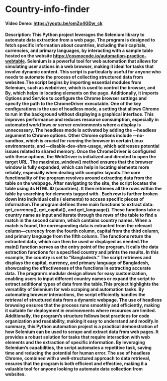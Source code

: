 #   Country-info-finder

####    Video Demo:  <https://youtu.be/omZo4GDw_ck>
####    Description: This Python project leverages the Selenium library to automate data extraction from a web page. The program is designed to fetch specific information about countries, including their capitals, currencies, and primary languages, by interacting with a sample table hosted on the website <https://cosmocode.io/automation-practice-webtable>. Selenium is a powerful tool for web automation that allows for simulating user actions in a web browser, making it ideal for tasks that involve dynamic content. This script is particularly useful for anyone who needs to automate the process of collecting structured data from websites.The script begins by importing essential modules from Selenium, such as webdriver, which is used to control the browser, and By, which helps in locating elements on the page. Additionally, it imports Options and Service to configure the Chrome browser settings and specify the path to the ChromeDriver executable. One of the key configurations is the use of headless mode, a setting that allows Chrome to run in the background without displaying a graphical interface. This improves performance and reduces resource consumption, especially in automated workflows or server environments where a display is unnecessary. The headless mode is activated by adding the --headless argument to Chrome options. Other Chrome options include --no-sandbox, which is crucial for running the browser in certain Linux environments, and --disable-dev-shm-usage, which addresses potential issues related to shared memory. Once the ChromeDriver is configured with these options, the WebDriver is initialized and directed to open the target URL. The maximize_window() method ensures that the browser window is fully expanded, which can help in locating elements more reliably, especially when dealing with complex layouts.The core functionality of the program revolves around extracting data from the table on the webpage. After navigating to the site, the script locates the table using its HTML ID (countries). It then retrieves all the rows within the table by searching for elements tagged with <tr>. Each row is further broken down into individual cells (<td> elements) to access specific pieces of information.The program defines three main functions to extract data: get_currency(), get_capital(), and get_language(). These functions take a country name as input and iterate through the rows of the table to find a match in the second column, which contains country names. When a match is found, the corresponding data is extracted from the relevant column—currency from the fourth column, capital from the third column, and primary language from the fifth column. The functions return the extracted data, which can then be used or displayed as needed.The main() function serves as the entry point of the program. It calls the data extraction functions for a specified country and prints the results. In this example, the country is set to "Bangladesh." The script retrieves and displays the capital, currency, and primary language of Bangladesh, showcasing the effectiveness of the functions in extracting accurate data. The program’s modular design allows for easy customization, enabling users to input different country names or expand the script to extract additional types of data from the table.This project highlights the versatility of Selenium for web scraping and automation tasks. By automating browser interactions, the script efficiently handles the retrieval of structured data from a dynamic webpage. The use of headless browsing ensures that the process runs smoothly and efficiently, making it suitable for deployment in environments where resources are limited. Additionally, the program’s structure follows best practices for code organization and readability, making it easy to understand and modify.In summary, this Python automation project is a practical demonstration of how Selenium can be used to scrape and extract data from web pages. It provides a robust solution for tasks that require interaction with web elements and the extraction of specific information. By leveraging Selenium’s capabilities, the script automates a repetitive task, saving time and reducing the potential for human error. The use of headless Chrome, combined with a well-structured approach to data retrieval, ensures that the program is both efficient and effective, making it a valuable tool for anyone looking to automate data collection from websites.
